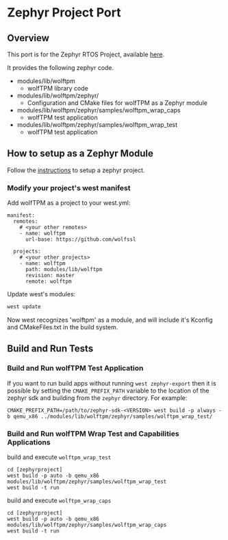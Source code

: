 Zephyr Project Port
===================

## Overview

This port is for the Zephyr RTOS Project, available [here](https://www.zephyrproject.org/).


It provides the following zephyr code.

- modules/lib/wolftpm
    - wolfTPM library code
- modules/lib/wolftpm/zephyr/
    - Configuration and CMake files for wolfTPM as a Zephyr module
- modules/lib/wolftpm/zephyr/samples/wolftpm_wrap_caps
    - wolfTPM test application
- modules/lib/wolftpm/zephyr/samples/wolftpm_wrap_test
    - wolfTPM test application

## How to setup as a Zephyr Module

Follow the [instructions](https://docs.zephyrproject.org/latest/develop/getting_started/index.html) to setup a zephyr project.

### Modify your project's west manifest

Add wolfTPM as a project to your west.yml:

```
manifest:
  remotes:
    # <your other remotes>
    - name: wolftpm
      url-base: https://github.com/wolfssl

  projects:
    # <your other projects>
    - name: wolftpm
      path: modules/lib/wolftpm
      revision: master
      remote: wolftpm
```

Update west's modules:

```bash
west update
```

Now west recognizes 'wolftpm' as a module, and will include it's Kconfig and
CMakeFiles.txt in the build system.

## Build and Run Tests

### Build and Run wolfTPM Test Application

If you want to run build apps without running `west zephyr-export` then it is
possible by setting the `CMAKE_PREFIX_PATH` variable to the location of the
zephyr sdk and building from the `zephyr` directory. For example:

```
CMAKE_PREFIX_PATH=/path/to/zephyr-sdk-<VERSION> west build -p always -b qemu_x86 ../modules/lib/wolftpm/zephyr/samples/wolftpm_wrap_test/
```

### Build and Run wolfTPM Wrap Test and Capabilities Applications

build and execute `wolftpm_wrap_test`

```
cd [zephyrproject]
west build -p auto -b qemu_x86 modules/lib/wolftpm/zephyr/samples/wolftpm_wrap_test
west build -t run
```

build and execute `wolftpm_wrap_caps`

```
cd [zephyrproject]
west build -p auto -b qemu_x86 modules/lib/wolftpm/zephyr/samples/wolftpm_wrap_caps
west build -t run
```
